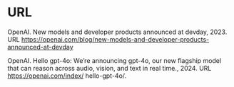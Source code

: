 # URL

OpenAI. New models and developer products announced at devday, 2023.
URL https://openai.com/blog/new-models-and-developer-products-announced-at-devday

OpenAI. Hello gpt-4o: We’re announcing gpt-4o, our new flagship model that can reason
across audio, vision, and text in real time., 2024. URL https://openai.com/index/
hello-gpt-4o/.
